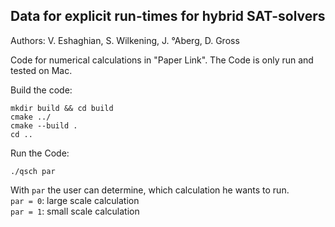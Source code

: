 ## Data for explicit run-times for hybrid SAT-solvers
Authors: V. Eshaghian, S. Wilkening, J.  °Aberg, D. Gross

Code for numerical calculations in "Paper Link".
The Code is only run and tested on Mac.

Build the code:

```
mkdir build && cd build
cmake ../
cmake --build .
cd ..
```

Run the Code:

```
./qsch par
```

With ```par``` the user can determine, which calculation he wants to run.<br>
```par = 0```: large scale calculation<br>
```par = 1```: small scale calculation
